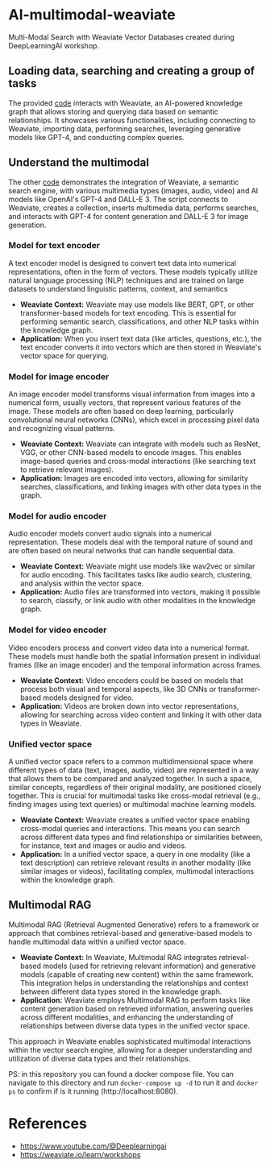 # AI-multimodal-weaviate
Multi-Modal Search with Weaviate Vector Databases created during DeepLearningAI workshop.

## Loading data, searching and creating a group of tasks

The provided [code]() interacts with Weaviate, an AI-powered knowledge graph that allows storing and querying data based on semantic relationships. It showcases various functionalities, including connecting to Weaviate, importing data, performing searches, leveraging generative models like GPT-4, and conducting complex queries.

## Understand the multimodal

The other [code]() demonstrates the integration of Weaviate, a semantic search engine, with various multimedia types (images, audio, video) and AI models like OpenAI's GPT-4 and DALL-E 3. The script connects to Weaviate, creates a collection, inserts multimedia data, performs searches, and interacts with GPT-4 for content generation and DALL-E 3 for image generation.

### Model for text encoder

A text encoder model is designed to convert text data into numerical representations, often in the form of vectors. These models typically utilize natural language processing (NLP) techniques and are trained on large datasets to understand linguistic patterns, context, and semantics

- **Weaviate Context:** Weaviate may use models like BERT, GPT, or other transformer-based models for text encoding. This is essential for performing semantic search, classifications, and other NLP tasks within the knowledge graph.
- **Application:** When you insert text data (like articles, questions, etc.), the text encoder converts it into vectors which are then stored in Weaviate's vector space for querying.

### Model for image encoder

An image encoder model transforms visual information from images into a numerical form, usually vectors, that represent various features of the image. These models are often based on deep learning, particularly convolutional neural networks (CNNs), which excel in processing pixel data and recognizing visual patterns. 

- **Weaviate Context:** Weaviate can integrate with models such as ResNet, VGG, or other CNN-based models to encode images. This enables image-based queries and cross-modal interactions (like searching text to retrieve relevant images).
- **Application:** Images are encoded into vectors, allowing for similarity searches, classifications, and linking images with other data types in the graph.

### Model for audio encoder

Audio encoder models convert audio signals into a numerical representation. These models deal with the temporal nature of sound and are often based on neural networks that can handle sequential data.

- **Weaviate Context:** Weaviate might use models like wav2vec or similar for audio encoding. This facilitates tasks like audio search, clustering, and analysis within the vector space.
- **Application:** Audio files are transformed into vectors, making it possible to search, classify, or link audio with other modalities in the knowledge graph.

### Model for video encoder

Video encoders process and convert video data into a numerical format. These models must handle both the spatial information present in individual frames (like an image encoder) and the temporal information across frames.

- **Weaviate Context:** Video encoders could be based on models that process both visual and temporal aspects, like 3D CNNs or transformer-based models designed for video.
- **Application:** Videos are broken down into vector representations, allowing for searching across video content and linking it with other data types in Weaviate.

### Unified vector space

A unified vector space refers to a common multidimensional space where different types of data (text, images, audio, video) are represented in a way that allows them to be compared and analyzed together. In such a space, similar concepts, regardless of their original modality, are positioned closely together. This is crucial for multimodal tasks like cross-modal retrieval (e.g., finding images using text queries) or multimodal machine learning models.

- **Weaviate Context:** Weaviate creates a unified vector space enabling cross-modal queries and interactions. This means you can search across different data types and find relationships or similarities between, for instance, text and images or audio and videos.
- **Application:** In a unified vector space, a query in one modality (like a text description) can retrieve relevant results in another modality (like similar images or videos), facilitating complex, multimodal interactions within the knowledge graph.

## Multimodal RAG

Multimodal RAG (Retrieval Augmented Generative) refers to a framework or approach that combines retrieval-based and generative-based models to handle multimodal data within a unified vector space.

- **Weaviate Context:** In Weaviate, Multimodal RAG integrates retrieval-based models (used for retrieving relevant information) and generative models (capable of creating new content) within the same framework. This integration helps in understanding the relationships and context between different data types stored in the knowledge graph.
- **Application:** Weaviate employs Multimodal RAG to perform tasks like content generation based on retrieved information, answering queries across different modalities, and enhancing the understanding of relationships between diverse data types in the unified vector space.

This approach in Weaviate enables sophisticated multimodal interactions within the vector search engine, allowing for a deeper understanding and utilization of diverse data types and their relationships.

PS: in this repository you can found a docker compose file. You can navigate to this directory and run `docker-compose up -d` to run it and `docker ps` to confirm if is it running (http://localhost:8080).

# References
- https://www.youtube.com/@Deeplearningai
- https://weaviate.io/learn/workshops
 
